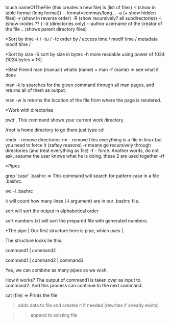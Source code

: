 touch nameOfTheFile (this creates a new file)
ls (list of files)
-l (show in table format (long format))
--format=commas/long...
-a (+ show hidden files)
-r (show in reverse order)
-R (show recursively? all subdirectories)
-i (show inodes ?? )
-d (directories only)
--author username of the creator of the file
.. (shows parent directory files)


*Sort by time
-t / -tu / -tc order by / access time / modif time / metadata modif time /

*Sort by size
-S sort by size in bytes
-h more readable using power of 1024 (1024 bytes = 1K)

*Best Friend
man (manual)
whatis (name) = man -f (name) => see what it does

man -k ls searches for the given command through all man pages, and returns all of them as output.

man -w ls returns the location of the file from where the page is rendered.

*Work with directories

pwd . This command shows your current work directory.

/root is home directory
to go there just type cd

rmdir - remove directories
rm - remove files
everything is a file in linux but you need to force it (saftey reasons)
-r means go recursively through directories (and treat everything as file)
-f - force. Another words, do not ask, assume the user knows what he is doing.
these 2 are used together -rf

*Pipes

grep 'case' .bashrc  =>  This command will search for pattern case in a file .bashrc.

wc -l .bashrc

it will count how many lines (-l argument) are in our .bashrc file.


sort will sort the output in alphabetical order

sort numbers.txt will sort the prepared file with generated numbers.

*The pipe |
Our first structure here is pipe, which uses |.

The structure looks lie this:

command1 | command2

command1 | command2 | command3

Yes, we can combine as many pipes as we wish.

How it works? The output of command1 is taken over as input to command2. And this process can continue to the next command.

cat (file)  =>  Prints the file

> adds data to file and creates it if needed (rewrites if already exists)

>> append to existing file
